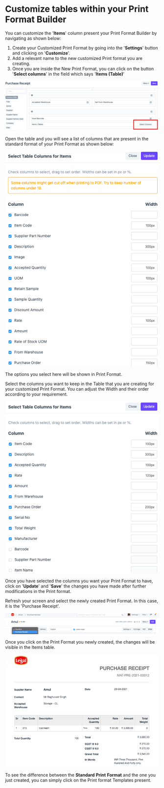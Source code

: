 
# Customize tables within your Print Format Builder


You can customize the '**Items**' column present your Print Format Builder by navigating as shown below:

  


1. Create your Customized Print Format by going into the '**Settings**' button and clicking on '**Customize**'.
2. Add a relevant name to the new customized Print format you are creating.
3. Once you are inside the New Print Format, you can click on the button '**Select columns**' in the field which says '**Items (Table)**'

  


![](/files/IIunbhn.png)

  


Open the table and you will see a list of columns that are present in the standard format of your Print Format as shown below:

  


![](/files/HCA3S5a.png)

  


  


  


The options you select here will be shown in Print Format.

Select the columns you want to keep in the Table that you are creating for your customized Print Format. You can adjust the Width and their order according to your requirement.

  


![](/files/HEUrHpC.png)

  


Once you have selected the columns you want your Print Format to have, click on '**Update**' and '**Save**' the changes you have made after further modifications in the Print format.

  


Refresh your screen and select the newly created Print Format. In this case, it is the 'Purchase Receipt'.

![](/files/nwQT6g6.png)

  


Once you click on the Print Format you newly created, the changes will be visible in the Items table.

  


![](/files/Bsp6PRj.png)

  


  


  


To see the difference between the **Standard** **Print** **Format** and the one you just created, you can simply click on the Print format Templates present.


